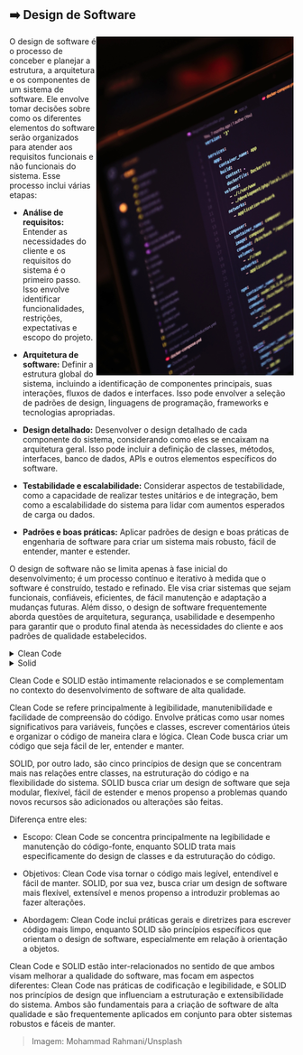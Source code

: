 ## :arrow_right: Design de Software

<img align="right" height="600px" src="https://github.com/2uj1m28ohz/Database/blob/main/Development/SoftwareDesign.png"/>

O design de software é o processo de conceber e planejar a estrutura, a arquitetura e os componentes de um sistema de software. Ele envolve tomar decisões sobre como os diferentes elementos do software serão organizados para atender aos requisitos funcionais e não funcionais do sistema. Esse processo inclui várias etapas:

- **Análise de requisitos:** Entender as necessidades do cliente e os requisitos do sistema é o primeiro passo. Isso envolve identificar funcionalidades, restrições, expectativas e escopo do projeto.

- **Arquitetura de software:** Definir a estrutura global do sistema, incluindo a identificação de componentes principais, suas interações, fluxos de dados e interfaces. Isso pode envolver a seleção de padrões de design, linguagens de programação, frameworks e tecnologias apropriadas.

- **Design detalhado:** Desenvolver o design detalhado de cada componente do sistema, considerando como eles se encaixam na arquitetura geral. Isso pode incluir a definição de classes, métodos, interfaces, banco de dados, APIs e outros elementos específicos do software.

- **Testabilidade e escalabilidade:** Considerar aspectos de testabilidade, como a capacidade de realizar testes unitários e de integração, bem como a escalabilidade do sistema para lidar com aumentos esperados de carga ou dados.

- **Padrões e boas práticas:** Aplicar padrões de design e boas práticas de engenharia de software para criar um sistema mais robusto, fácil de entender, manter e estender.

O design de software não se limita apenas à fase inicial do desenvolvimento; é um processo contínuo e iterativo à medida que o software é construído, testado e refinado. Ele visa criar sistemas que sejam funcionais, confiáveis, eficientes, de fácil manutenção e adaptação a mudanças futuras. Além disso, o design de software frequentemente aborda questões de arquitetura, segurança, usabilidade e desempenho para garantir que o produto final atenda às necessidades do cliente e aos padrões de qualidade estabelecidos.

<details>
<summary>Clean Code</summary>

Clean Code é um conceito que se refere à prática de escrever código de programação de forma clara, simples e legível. O código limpo é fácil de entender, manter e modificar, além de seguir boas práticas de design e ser de alta qualidade. Alguns princípios associados ao Clean Code incluem:

- Legibilidade: O código é escrito de maneira clara, com nomes significativos para variáveis, funções e classes, facilitando a compreensão do que o código faz.

- Simplicidade: Evita a complexidade desnecessária, mantendo as soluções simples e diretas.

- Organização: Divide o código em partes lógicas, como funções ou classes, para facilitar a compreensão e a manutenção.

- Comentários úteis: Os comentários são usados de forma parcimoniosa e apenas quando necessário para explicar o porquê de certas decisões ou soluções complexas.

- Testabilidade: É fácil escrever testes para o código, permitindo a verificação de seu funcionamento de maneira confiável.

- Manutenibilidade: O código é escrito de forma a facilitar alterações futuras sem introduzir problemas.

- Conformidade com padrões: Segue as convenções e padrões de codificação estabelecidos na linguagem ou na comunidade, o que torna o código mais consistente e compreensível para outros programadores.

- Baixo acoplamento e alta coesão: As partes do código são independentes umas das outras (baixo acoplamento) e têm uma funcionalidade clara e específica (alta coesão).

O Clean Code não se trata apenas de escrever código que funcione, mas sim de criar código que seja fácil de entender, manter e evoluir ao longo do tempo. Isso é essencial para equipes de desenvolvimento que precisam colaborar em projetos complexos, já que um código limpo reduz erros, melhora a produtividade e torna o processo de desenvolvimento mais eficiente.

</details>

<details>
<summary>Solid</summary>

SOLID é um acrônimo que representa cinco princípios de design de software que visam criar sistemas mais compreensíveis, flexíveis e fáceis de manter. Esses princípios foram introduzidos por Robert C. Martin, conhecido como Uncle Bob, e são considerados fundamentais para o desenvolvimento de software orientado a objetos. Os cinco princípios SOLID são:

- SRP - Single Responsibility Principle (Princípio da Responsabilidade Única): Este princípio afirma que uma classe deve ter apenas uma razão para mudar. Em outras palavras, uma classe deve ter uma única responsabilidade ou função bem definida no sistema. Isso ajuda a manter o código mais coeso, facilitando sua compreensão e manutenção.

- OCP - Open/Closed Principle (Princípio do Aberto/Fechado): Esse princípio preconiza que as entidades de software (classes, módulos, funções etc.) devem ser abertas para extensão, mas fechadas para modificação. Isso significa que o código deve ser projetado de forma que seja possível estender seu comportamento sem alterar o código-fonte original.

- LSP - Liskov Substitution Principle (Princípio da Substituição de Liskov): Esse princípio afirma que os objetos de uma classe derivada devem ser substituíveis por objetos de sua classe base sem afetar a integridade do programa. Em termos simples, isso significa que os objetos devem ser substituíveis por suas subclasses sem causar problemas no programa.

- ISP - Interface Segregation Principle (Princípio da Segregação de Interfaces): Esse princípio sugere que interfaces maiores e generalizadas devem ser divididas em interfaces menores e mais específicas, adaptadas às necessidades exatas do cliente. Isso evita a implementação de métodos não utilizados e reduz a dependência de classes a funcionalidades que não são relevantes para elas.

- DIP - Dependency Inversion Principle (Princípio da Inversão de Dependência): Esse princípio propõe que as classes de alto nível não devem depender de classes de baixo nível, mas sim de abstrações. Além disso, detalhes de implementação devem depender de abstrações, não o contrário. Isso promove a flexibilidade e a reutilização de código.

Os princípios SOLID são diretrizes poderosas para desenvolver software mais robusto, flexível e de fácil manutenção. Quando aplicados corretamente, ajudam a criar sistemas mais escaláveis, com código mais limpo e menos propenso a erros.

</details>

Clean Code e SOLID estão intimamente relacionados e se complementam no contexto do desenvolvimento de software de alta qualidade.

Clean Code se refere principalmente à legibilidade, manutenibilidade e facilidade de compreensão do código. Envolve práticas como usar nomes significativos para variáveis, funções e classes, escrever comentários úteis e organizar o código de maneira clara e lógica. Clean Code busca criar um código que seja fácil de ler, entender e manter.

SOLID, por outro lado, são cinco princípios de design que se concentram mais nas relações entre classes, na estruturação do código e na flexibilidade do sistema. SOLID busca criar um design de software que seja modular, flexível, fácil de estender e menos propenso a problemas quando novos recursos são adicionados ou alterações são feitas.

Diferença entre eles:

- Escopo: Clean Code se concentra principalmente na legibilidade e manutenção do código-fonte, enquanto SOLID trata mais especificamente do design de classes e da estruturação do código.

- Objetivos: Clean Code visa tornar o código mais legível, entendível e fácil de manter. SOLID, por sua vez, busca criar um design de software mais flexível, extensível e menos propenso a introduzir problemas ao fazer alterações.

- Abordagem: Clean Code inclui práticas gerais e diretrizes para escrever código mais limpo, enquanto SOLID são princípios específicos que orientam o design de software, especialmente em relação à orientação a objetos.

Clean Code e SOLID estão inter-relacionados no sentido de que ambos visam melhorar a qualidade do software, mas focam em aspectos diferentes: Clean Code nas práticas de codificação e legibilidade, e SOLID nos princípios de design que influenciam a estruturação e extensibilidade do sistema. Ambos são fundamentais para a criação de software de alta qualidade e são frequentemente aplicados em conjunto para obter sistemas robustos e fáceis de manter.

> Imagem: Mohammad Rahmani/Unsplash
